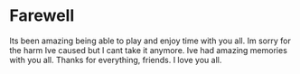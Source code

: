 # Farewell
Its been amazing being able to play and enjoy time with you all.
Im sorry for the harm Ive caused but I cant take it anymore.
Ive had amazing memories with you all.
Thanks for everything, friends.
I love you all.
